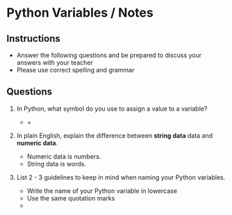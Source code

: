 # Python Variables / Notes

## Instructions

- Answer the following questions and be prepared to discuss your answers with your teacher
- Please use correct spelling and grammar

## Questions

1. In Python, what symbol do you use to assign a value to a variable?
    - =

2. In plain English, explain the difference between **string data** data and **numeric data**.
    - Numeric data is numbers.
    - String data is words.


3. List 2 - 3 guidelines to keep in mind when naming your Python variables.
    -  Write the name of your Python variable in lowercase
    -  Use the same quotation marks
    -  
